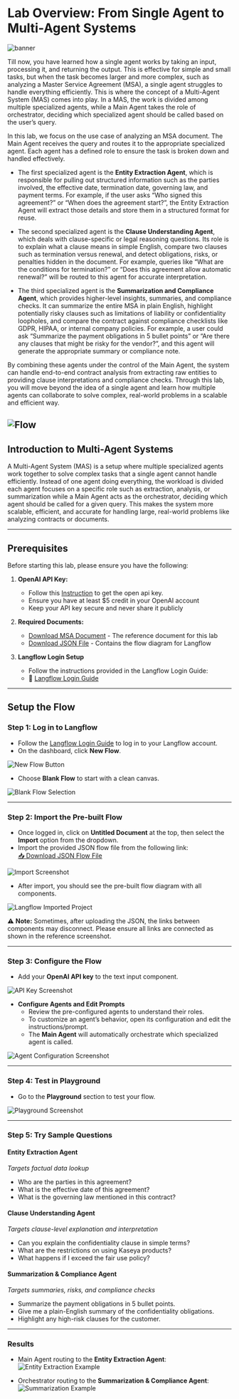 # Lab Overview: From Single Agent to Multi-Agent Systems

![banner](./images/banner.png)

Till now, you have learned how a single agent works by taking an input, processing it, and returning the output. This is effective for simple and small tasks, but when the task becomes larger and more complex, such as analyzing a Master Service Agreement (MSA), a single agent struggles to handle everything efficiently. This is where the concept of a Multi-Agent System (MAS) comes into play. In a MAS, the work is divided among multiple specialized agents, while a Main Agent takes the role of orchestrator, deciding which specialized agent should be called based on the user’s query.

In this lab, we focus on the use case of analyzing an MSA document. The Main Agent receives the query and routes it to the appropriate specialized agent. Each agent has a defined role to ensure the task is broken down and handled effectively.

- The first specialized agent is the **Entity Extraction Agent**, which is responsible for pulling out structured information such as the parties involved, the effective date, termination date, governing law, and payment terms. For example, if the user asks “Who signed this agreement?” or “When does the agreement start?”, the Entity Extraction Agent will extract those details and store them in a structured format for reuse.

- The second specialized agent is the **Clause Understanding Agent**, which deals with clause-specific or legal reasoning questions. Its role is to explain what a clause means in simple English, compare two clauses such as termination versus renewal, and detect obligations, risks, or penalties hidden in the document. For example, queries like “What are the conditions for termination?” or “Does this agreement allow automatic renewal?” will be routed to this agent for accurate interpretation.

- The third specialized agent is the **Summarization and Compliance Agent**, which provides higher-level insights, summaries, and compliance checks. It can summarize the entire MSA in plain English, highlight potentially risky clauses such as limitations of liability or confidentiality loopholes, and compare the contract against compliance checklists like GDPR, HIPAA, or internal company policies. For example, a user could ask “Summarize the payment obligations in 5 bullet points” or “Are there any clauses that might be risky for the vendor?”, and this agent will generate the appropriate summary or compliance note.

By combining these agents under the control of the Main Agent, the system can handle end-to-end contract analysis from extracting raw entities to providing clause interpretations and compliance checks. Through this lab, you will move beyond the idea of a single agent and learn how multiple agents can collaborate to solve complex, real-world problems in a scalable and efficient way.

![Flow](./images/flow.png)
---

## Introduction to Multi-Agent Systems

A Multi-Agent System (MAS) is a setup where multiple specialized agents work together to solve complex tasks that a single agent cannot handle efficiently. Instead of one agent doing everything, the workload is divided each agent focuses on a specific role such as extraction, analysis, or summarization while a Main Agent acts as the orchestrator, deciding which agent should be called for a given query. This makes the system more scalable, efficient, and accurate for handling large, real-world problems like analyzing contracts or documents.

---

## Prerequisites

Before starting this lab, please ensure you have the following:

1. **OpenAI API Key:**
   - Follow this [Instruction](https://medium.com/@lorenzozar/how-to-get-your-own-openai-api-key-f4d44e60c327) to get the open api key.
   - Ensure you have at least $5 credit in your OpenAI account
   - Keep your API key secure and never share it publicly
     <br>
2. **Required Documents:**

   - [Download MSA Document](https://drive.google.com/file/d/1ZgnpgX6CeMpqLQCzPOqOOaqMETAavm5D/view?usp=sharing) - The reference document for this lab
   - [ Download JSON File](https://drive.google.com/file/d/1zyqI4GVQoVAHURlgsle587223scoY_MP/view?usp=sharing) - Contains the flow diagram for Langflow
     <br>

3. **Langflow Login Setup**
   - Follow the instructions provided in the Langflow Login Guide:
   - 📘 [Langflow Login Guide](<../../Lab-0(Pre-requisites)/Langflow-Login-Guide/Readme.md>)

---

## Setup the Flow

### Step 1: Log in to Langflow
- Follow the [Langflow Login Guide](<../../Lab-0(Pre-requisites)/Langflow-Login-Guide/Readme.md>) to log in to your Langflow account.
- On the dashboard, click **New Flow**.

![New Flow Button](./images/img-1.png)

- Choose **Blank Flow** to start with a clean canvas.

![Blank Flow Selection](./images/img-2.png)

---

### Step 2: Import the Pre-built Flow
- Once logged in, click on **Untitled Document** at the top, then select the **Import** option from the dropdown.  
- Import the provided JSON flow file from the following link:  
  [📥 Download JSON Flow File](https://drive.google.com/file/d/1zyqI4GVQoVAHURlgsle587223scoY_MP/view?usp=sharing)

![Import Screenshot](<./images/Screenshot (1520).png>)

- After import, you should see the pre-built flow diagram with all components.

![Langflow Imported Project](./images/img-20.png)

⚠️ **Note:** Sometimes, after uploading the JSON, the links between components may disconnect. Please ensure all links are connected as shown in the reference screenshot.

---

### Step 3: Configure the Flow
- Add your **OpenAI API key** to the text input component.

![API Key Screenshot](./images/img-6.png)

- **Configure Agents and Edit Prompts**  
  - Review the pre-configured agents to understand their roles.  
  - To customize an agent’s behavior, open its configuration and edit the instructions/prompt.  
  - The **Main Agent** will automatically orchestrate which specialized agent is called.

![Agent Configuration Screenshot](./images/img-17.png)

---

### Step 4: Test in Playground
- Go to the **Playground** section to test your flow.

![Playground Screenshot](./images/img-19.png)

---

### Step 5: Try Sample Questions

#### Entity Extraction Agent
_Targets factual data lookup_
- Who are the parties in this agreement?  
- What is the effective date of this agreement?  
- What is the governing law mentioned in this contract?  

#### Clause Understanding Agent
_Targets clause-level explanation and interpretation_
- Can you explain the confidentiality clause in simple terms?  
- What are the restrictions on using Kaseya products?  
- What happens if I exceed the fair use policy?  

#### Summarization & Compliance Agent
_Targets summaries, risks, and compliance checks_
- Summarize the payment obligations in 5 bullet points.  
- Give me a plain-English summary of the confidentiality obligations.  
- Highlight any high-risk clauses for the customer.  

---

### Results
- Main Agent routing to the **Entity Extraction Agent**:  
  ![Entity Extraction Example](./images/img-10.png)  

- Orchestrator routing to the **Summarization & Compliance Agent**:  
  ![Summarization Example](./images/img-11.png)  
